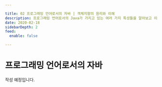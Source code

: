 ```yaml
---

title: 02 프로그래밍 언어로서의 자바 | 객체지향의 원리와 이해
description: 프로그래밍 언어로서의 Java가 가지고 있는 여러 가지 특성들을 알아보고 이해하여봅시다. 
date: 2020-02-18
sidebarDepth: 2
feed:
  enable: false

---
```


# 프로그래밍 언어로서의 자바

작성 예정입니다.